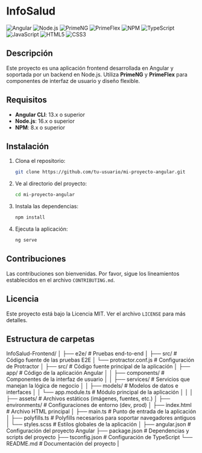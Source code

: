 # InfoSalud

![Angular](https://img.shields.io/badge/Angular-DD0031?style=for-the-badge&logo=angular&logoColor=white)
![Node.js](https://img.shields.io/badge/Node.js-339933?style=for-the-badge&logo=nodedotjs&logoColor=white)
![PrimeNG](https://img.shields.io/badge/PrimeNG-0288D1?style=for-the-badge&logo=primeng&logoColor=white)
![PrimeFlex](https://img.shields.io/badge/PrimeFlex-607D8B?style=for-the-badge&logo=primeng&logoColor=white)
![NPM](https://img.shields.io/badge/NPM-CB3837?style=for-the-badge&logo=npm&logoColor=white)
![TypeScript](https://img.shields.io/badge/TypeScript-007ACC?style=for-the-badge&logo=typescript&logoColor=white)
![JavaScript](https://img.shields.io/badge/JavaScript-F7DF1E?style=for-the-badge&logo=javascript&logoColor=black)
![HTML5](https://img.shields.io/badge/HTML5-E34F26?style=for-the-badge&logo=html5&logoColor=white)
![CSS3](https://img.shields.io/badge/CSS3-1572B6?style=for-the-badge&logo=css3&logoColor=white)

## Descripción

Este proyecto es una aplicación frontend desarrollada en Angular y soportada por un backend en Node.js. Utiliza **PrimeNG** y **PrimeFlex** para componentes de interfaz de usuario y diseño flexible.

## Requisitos

- **Angular CLI**: 13.x o superior
- **Node.js**: 16.x o superior
- **NPM**: 8.x o superior

## Instalación

1. Clona el repositorio:

    ```bash
    git clone https://github.com/tu-usuario/mi-proyecto-angular.git
    ```

2. Ve al directorio del proyecto:

    ```bash
    cd mi-proyecto-angular
    ```

3. Instala las dependencias:

    ```bash
    npm install
    ```

4. Ejecuta la aplicación:

    ```bash
    ng serve
    ```

## Contribuciones

Las contribuciones son bienvenidas. Por favor, sigue los lineamientos establecidos en el archivo `CONTRIBUTING.md`.

## Licencia

Este proyecto está bajo la Licencia MIT. Ver el archivo `LICENSE` para más detalles.


## Estructura de carpetas

InfoSalud-Frontend/
│
├── e2e/                       # Pruebas end-to-end
│   ├── src/                   # Código fuente de las pruebas E2E
│   └── protractor.conf.js      # Configuración de Protractor
│
├── src/                       # Código fuente principal de la aplicación
│   ├── app/                   # Código de la aplicación Angular
│   │   ├── components/        # Componentes de la interfaz de usuario
│   │   ├── services/          # Servicios que manejan la lógica de negocio
│   │   ├── models/            # Modelos de datos e interfaces
│   │   └── app.module.ts      # Módulo principal de la aplicación
│   │
│   ├── assets/                # Archivos estáticos (imágenes, fuentes, etc.)
│   ├── environments/          # Configuraciones de entorno (dev, prod)
│   ├── index.html             # Archivo HTML principal
│   ├── main.ts                # Punto de entrada de la aplicación
│   ├── polyfills.ts           # Polyfills necesarios para soportar navegadores antiguos
│   └── styles.scss            # Estilos globales de la aplicación
│
├── angular.json               # Configuración del proyecto Angular
├── package.json               # Dependencias y scripts del proyecto
├── tsconfig.json              # Configuración de TypeScript
└── README.md                  # Documentación del proyecto
|
